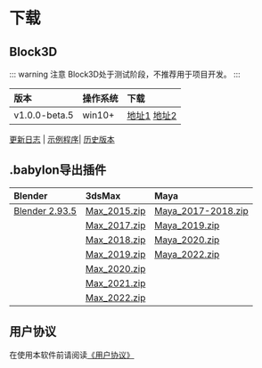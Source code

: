 # 下载

## Block3D

::: warning 注意
Block3D处于测试阶段，不推荐用于项目开发。
:::

|版本         |操作系统|下载                 |
|:------------|:-------|:--------------------|
|v1.0.0-beta.5|win10+  |[地址1][1] [地址2][2]|

[1]:https://github.com/zjbcool/block3d/releases/download/v1.0.0-beta.5/block3d-v1.0.0-beta.5.zip
[2]:https://cdn.zjbku.com/download/block3d-v1.0.0-beta.5.zip

[更新日志][changelog] | [示例程序][examples]| [历史版本][releases]

[changelog]:./changelog.md
[examples]:https://github.com/zjbcool/block3d-examples
[releases]:https://github.com/zjbcool/block3d/releases

## .babylon导出插件

|Blender                         |3dsMax                      |Maya                                    |
|:-------------------------------|:---------------------------|:---------------------------------------|
|[Blender 2.93.5][Blender-2.93.5]|[Max_2015.zip][Max_2015.zip]|[Maya_2017-2018.zip][Maya_2017-2018.zip]|
|                                |[Max_2017.zip][Max_2017.zip]|[Maya_2019.zip][Maya_2019.zip]          |
|                                |[Max_2018.zip][Max_2018.zip]|[Maya_2020.zip][Maya_2020.zip]          |
|                                |[Max_2019.zip][Max_2019.zip]|[Maya_2022.zip][Maya_2022.zip]          |
|                                |[Max_2020.zip][Max_2020.zip]|                                        |
|                                |[Max_2021.zip][Max_2021.zip]|                                        |
|                                |[Max_2022.zip][Max_2022.zip]|                                        |


[Blender-2.93.5]:https://github.com/BabylonJS/BlenderExporter

[Max_2015.zip]:https://github.com/BabylonJS/Exporters/releases/download/Release20220401.2/Max_2015.zip
[Max_2017.zip]:https://github.com/BabylonJS/Exporters/releases/download/Release20220401.2/Max_2017.zip
[Max_2018.zip]:https://github.com/BabylonJS/Exporters/releases/download/Release20220401.2/Max_2018.zip
[Max_2019.zip]:https://github.com/BabylonJS/Exporters/releases/download/Release20220401.2/Max_2019.zip
[Max_2020.zip]:https://github.com/BabylonJS/Exporters/releases/download/Release20220401.2/Max_2020.zip
[Max_2021.zip]:https://github.com/BabylonJS/Exporters/releases/download/Release20220401.2/Max_2021.zip
[Max_2022.zip]:https://github.com/BabylonJS/Exporters/releases/download/Release20220401.2/Max_2022.zip

[Maya_2017-2018.zip]:https://github.com/BabylonJS/Exporters/releases/download/Release20220401.2/Maya_2017-2018.zip
[Maya_2019.zip]:https://github.com/BabylonJS/Exporters/releases/download/Release20220401.2/Maya_2019.zip
[Maya_2020.zip]:https://github.com/BabylonJS/Exporters/releases/download/Release20220401.2/Maya_2020.zip
[Maya_2022.zip]:https://github.com/BabylonJS/Exporters/releases/download/Release20220401.2/Maya_2022.zip

## 用户协议

在使用本软件前请阅读[《用户协议》](./license.md)
